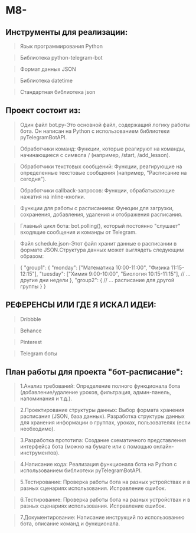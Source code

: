 # M8-
## Инструменты для реализации:
>  Язык программирования Python 

>  Библиотека python-telegram-bot

> Формат данных JSON

>  Библиотека datetime

> Стандартная библиотека json

## Проект состоит из:
> Один файл bot.py-Это основной файл, содержащий логику работы бота. Он написан на Python с использованием библиотеки pyTelegramBotAPI.

> Обработчики команд: Функции, которые реагируют на команды, начинающиеся с символа / (например, /start, /add_lesson).

> Обработчики текстовых сообщений: Функции, реагирующие на определенные текстовые сообщения (например, "Расписание на сегодня").

>Обработчики callback-запросов: Функции, обрабатывающие нажатия на inline-кнопки.

> Функции для работы с расписанием: Функции для загрузки, сохранения, добавления, удаления и отображения расписания.


>Главный цикл бота: bot.polling(), который постоянно "слушает" входящие сообщения и команды от Telegram.
  

> Файл schedule.json-Этот файл хранит данные о расписании в формате JSON.Структура данных может выглядеть следующим образом:

> {
  "group1": {
    "monday": ["Математика 10:00-11:00", "Физика 11:15-12:15"],
    "tuesday": ["Химия 9:00-10:00", "Биология 10:15-11:15"],
    // ... другие дни недели
  },
  "group2": {
    // ... расписание для другой группы
  }
}


## РЕФЕРЕНСЫ ИЛИ ГДЕ Я ИСКАЛ ИДЕИ:
> Dribbble

> Behance

>  Pinterest

>Telegram боты


## План работы для проекта "бот-расписание":

>1.Анализ требований: Определение полного функционала бота (добавление/удаление уроков, фильтрация, админ-панель, напоминания и т.д.).

>2.Проектирование структуры данных: Выбор формата хранения расписания (JSON, база данных). Разработка структуры данных для хранения информации о группах, уроках, пользователях (если необходимо).

>3.Разработка прототипа: Создание схематичного представления интерфейса бота (можно на бумаге или с помощью онлайн-инструментов).

>4.Написание кода: Реализация функционала бота на Python с использованием библиотеки pyTelegramBotAPI.

>5.Тестирование: Проверка работы бота на разных устройствах и в разных сценариях использования. Исправление ошибок.

>6.Тестирование: Проверка работы бота на разных устройствах и в разных сценариях использования. Исправление ошибок.

>7.Документирование: Написание инструкций по использованию бота, описание команд и функционала.
   

